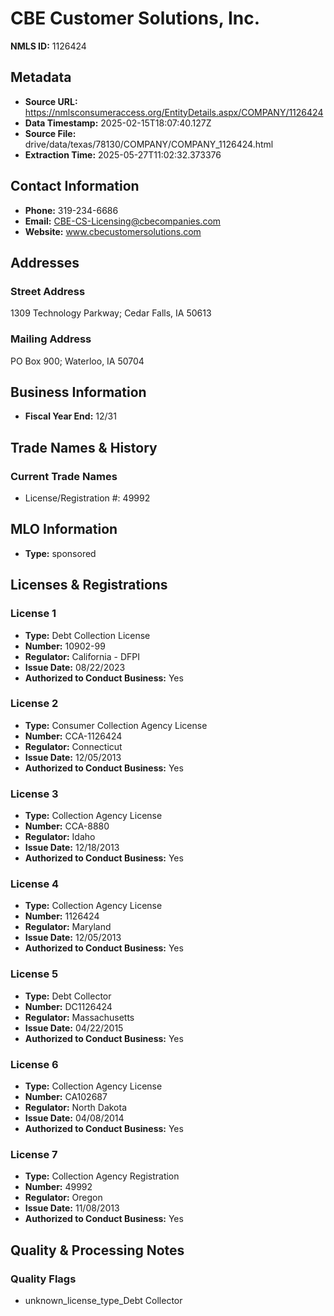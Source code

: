 # CBE Customer Solutions, Inc.

**NMLS ID:** 1126424

## Metadata
- **Source URL:** https://nmlsconsumeraccess.org/EntityDetails.aspx/COMPANY/1126424
- **Data Timestamp:** 2025-02-15T18:07:40.127Z
- **Source File:** drive/data/texas/78130/COMPANY/COMPANY_1126424.html
- **Extraction Time:** 2025-05-27T11:02:32.373376

## Contact Information
- **Phone:** 319-234-6686
- **Email:** CBE-CS-Licensing@cbecompanies.com
- **Website:** www.cbecustomersolutions.com

## Addresses
### Street Address
1309 Technology Parkway; Cedar Falls, IA 50613

### Mailing Address
PO Box 900; Waterloo, IA 50704

## Business Information
- **Fiscal Year End:** 12/31

## Trade Names & History
### Current Trade Names
- License/Registration #: 49992

## MLO Information
- **Type:** sponsored

## Licenses & Registrations

### License 1
- **Type:** Debt Collection License
- **Number:** 10902-99
- **Regulator:** California - DFPI
- **Issue Date:** 08/22/2023
- **Authorized to Conduct Business:** Yes

### License 2
- **Type:** Consumer Collection Agency License
- **Number:** CCA-1126424
- **Regulator:** Connecticut
- **Issue Date:** 12/05/2013
- **Authorized to Conduct Business:** Yes

### License 3
- **Type:** Collection Agency License
- **Number:** CCA-8880
- **Regulator:** Idaho
- **Issue Date:** 12/18/2013
- **Authorized to Conduct Business:** Yes

### License 4
- **Type:** Collection Agency License
- **Number:** 1126424
- **Regulator:** Maryland
- **Issue Date:** 12/05/2013
- **Authorized to Conduct Business:** Yes

### License 5
- **Type:** Debt Collector
- **Number:** DC1126424
- **Regulator:** Massachusetts
- **Issue Date:** 04/22/2015
- **Authorized to Conduct Business:** Yes

### License 6
- **Type:** Collection Agency License
- **Number:** CA102687
- **Regulator:** North Dakota
- **Issue Date:** 04/08/2014
- **Authorized to Conduct Business:** Yes

### License 7
- **Type:** Collection Agency Registration
- **Number:** 49992
- **Regulator:** Oregon
- **Issue Date:** 11/08/2013
- **Authorized to Conduct Business:** Yes

## Quality & Processing Notes
### Quality Flags
- unknown_license_type_Debt Collector
